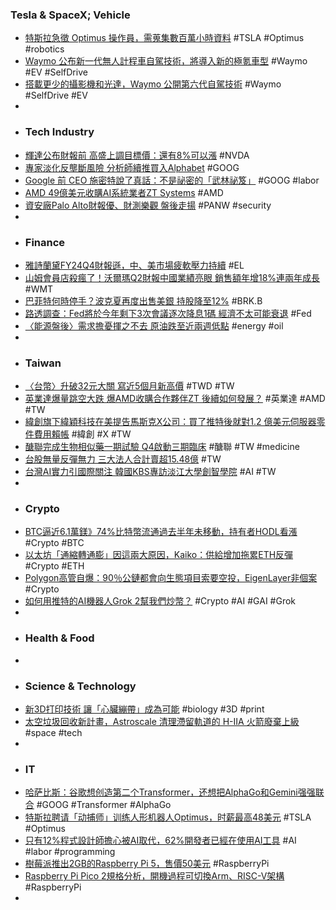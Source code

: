 ### Tesla & SpaceX; Vehicle
- [特斯拉急徵 Optimus 操作員，需蒐集數百萬小時資料](https://technews.tw/2024/08/20/tesla-optimus/) #TSLA #Optimus #robotics
- [Waymo 公布新一代無人計程車自駕技術，將導入新的極氪車型](https://www.inside.com.tw/article/35960-waymo-generation-6-robotaxi-geely-zeekr) #Waymo #EV #SelfDrive
- [搭載更少的攝影機和光達，Waymo 公開第六代自駕技術](https://technews.tw/2024/08/20/meet-the-6th-generation-waymo-driver/) #Waymo #SelfDrive #EV
-
- ### Tech Industry
- [輝達公布財報前 高盛上調目標價：還有8%可以漲](https://tw.stock.yahoo.com/news/輝達公布財報前-高盛上調目標價-還有8-可以漲-033100426.html) #NVDA
- [專家淡化反壟斷風險 分析師續推買入Alphabet](https://news.cnyes.com/news/id/5689101) #GOOG
- [Google 前 CEO 施密特說了真話：不是祕密的「武林祕笈」](https://technews.tw/2024/08/20/eirc-schmidt-tell-the-truth/) #GOOG #labor
- [AMD 49億美元收購AI系統業者ZT Systems](https://www.ithome.com.tw/news/164558) #AMD
- [資安廠Palo Alto財報優、財測樂觀 盤後走揚](https://www.ctee.com.tw/news/20240820700491-430702) #PANW #security
-
- ### Finance
- [雅詩蘭黛FY24Q4財報遜，中、美市場疲軟壓力持續](https://magnifier.cmoney.tw/【財報法說會】雅詩蘭黛fy24q4財報遜，中、美市場疲/) #EL
- [山姆會員店殺瘋了！沃爾瑪Q2財報中國業績亮眼 銷售額年增18%連兩年成長](https://news.cnyes.com/news/id/5688262) #WMT
- [巴菲特何時停手？波克夏再度出售美銀 持股降至12%](https://news.cnyes.com/news/id/5689606) #BRK.B
- [路透調查：Fed將於今年剩下3次會議逐次降息1碼 經濟不太可能衰退](https://news.cnyes.com/news/id/5689024) #Fed
- [〈能源盤後〉需求擔憂揮之不去 原油跌至近兩週低點](https://news.cnyes.com/news/id/5689040) #energy #oil
-
- ### Taiwan
- [〈台幣〉升破32元大關 寫近5個月新高價](https://news.cnyes.com/news/id/5689785) #TWD #TW
- [英業達爆量跳空大跌 爆AMD收購合作夥伴ZT 後續如何發展？](https://www.moneyweekly.com.tw/ArticleData/Info/Article/150850) #英業達 #AMD #TW
- [緯創旗下緯穎科技在美提告馬斯克X公司：買了推特後就對1.2 億美元伺服器零件費用賴帳](https://www.techbang.com/posts/117659-weiying-technology-is-filing-a-lawsuit-against-musks-company) #緯創 #X #TW
- [醣聯完成生物相似藥一期試驗 Q4啟動三期臨床](https://news.cnyes.com/news/id/5688580) #醣聯 #TW #medicine
- [台股無量反彈無力 三大法人合計賣超15.48億](https://news.cnyes.com/news/id/5689933) #TW
- [台灣AI實力引國際關注 韓國KBS專訪淡江大學創智學院](https://money.udn.com/money/story/5723/8174172) #AI #TW
-
- ### Crypto
- [BTC逼近6.1萬鎂》74%比特幣流通過去半年未移動，持有者HODL看漲](https://www.blocktempo.com/74-percent-of-all-bitcoin-has-been-hodled/) #Crypto #BTC
- [以太坊「通縮轉通膨」因這兩大原因，Kaiko：供給增加拖累ETH反彈](https://www.blocktempo.com/kaiko-report-ethereum-shifts-from-deflation-to-inflation/) #Crypto #ETH
- [Polygon高管自爆：90％公鏈都會向生態項目索要空投，EigenLayer非個案](https://www.blocktempo.com/mudit-gupta-said-that-many-public-chains-will-ask-for-airdrops-from-project-developers/) #Crypto
- [如何用推特的AI機器人Grok 2幫我們炒幣？](https://news.cnyes.com/news/id/5688820) #Crypto #AI #GAI #Grok
-
- ### Health & Food
-
- ### Science & Technology
- [新3D打印技術 讓「心臟繃帶」成為可能](https://www.epochtimes.com/b5/24/8/19/n14313819.htm) #biology #3D #print
- [太空垃圾回收新計畫，Astroscale 清理滯留軌道的 H-IIA 火箭廢棄上級](https://technews.tw/2024/08/20/space-junk-astroscale-h-iia-rocket/) #space #tech
-
- ### IT
- [哈萨比斯：谷歌想创造第二个Transformer，还想把AlphaGo和Gemini强强联合](https://www.jiqizhixin.com/articles/2024-08-20-5) #GOOG #Transformer #AlphaGo
- [特斯拉聘请「动捕师」训练人形机器人Optimus，时薪最高48美元](https://www.jiqizhixin.com/articles/2024-08-20-3) #TSLA #Optimus
- [只有12%程式設計師擔心被AI取代，62%開發者已經在使用AI工具](https://www.techbang.com/posts/117512-only-12-of-programmers-are-worried-about-being-replaced-by-ai) #AI #labor #programming
- [樹莓派推出2GB的Raspberry Pi 5，售價50美元](https://www.ithome.com.tw/news/164564) #RaspberryPi
- [Raspberry Pi Pico 2規格分析，開機過程可切換Arm、RISC-V架構](https://www.techbang.com/posts/117619-raspberry-pi-pico-2) #RaspberryPi
-